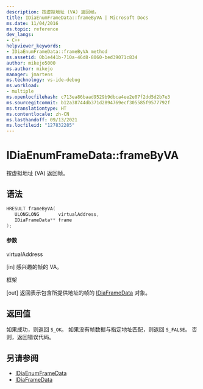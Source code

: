 ```yaml
---
description: 按虚拟地址 (VA) 返回帧。
title: IDiaEnumFrameData::frameByVA | Microsoft Docs
ms.date: 11/04/2016
ms.topic: reference
dev_langs:
- C++
helpviewer_keywords:
- IDiaEnumFrameData::frameByVA method
ms.assetid: 0b1e441b-710a-46d8-8060-bed39071c834
author: mikejo5000
ms.author: mikejo
manager: jmartens
ms.technology: vs-ide-debug
ms.workload:
- multiple
ms.openlocfilehash: c713ea86baad9529b9dbca4ee2e07f2dd5d2b7e3
ms.sourcegitcommit: b12a38744db371d2894769ecf305585f9577792f
ms.translationtype: HT
ms.contentlocale: zh-CN
ms.lasthandoff: 09/13/2021
ms.locfileid: "127832285"
---
```

# <a name="idiaenumframedataframebyva"></a>IDiaEnumFrameData::frameByVA
按虚拟地址 (VA) 返回帧。

## <a name="syntax"></a>语法

```C++
HRESULT frameByVA( 
   ULONGLONG       virtualAddress,
   IDiaFrameData** frame
);
```

#### <a name="parameters"></a>参数
 virtualAddress

[in] 感兴趣的帧的 VA。

 框架

[out] 返回表示包含所提供地址的帧的 [IDiaFrameData](../../debugger/debug-interface-access/idiaframedata.md) 对象。

## <a name="return-value"></a>返回值
 如果成功，则返回 `S_OK`。 如果没有帧数据与指定地址匹配，则返回 `S_FALSE`。 否则，返回错误代码。

## <a name="see-also"></a>另请参阅
- [IDiaEnumFrameData](../../debugger/debug-interface-access/idiaenumframedata.md)
- [IDiaFrameData](../../debugger/debug-interface-access/idiaframedata.md)
